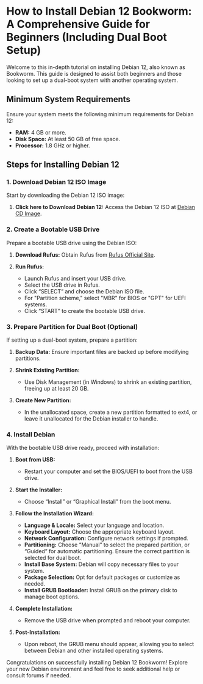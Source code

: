 # **How to Install Debian 12 Bookworm: A Comprehensive Guide for Beginners (Including Dual Boot Setup)**

Welcome to this in-depth tutorial on installing Debian 12, also known as Bookworm. This guide is designed to assist both beginners and those looking to set up a dual-boot system with another operating system.

## **Minimum System Requirements**

Ensure your system meets the following minimum requirements for Debian 12:

- **RAM:** 4 GB or more.
- **Disk Space:** At least 50 GB of free space.
- **Processor:** 1.8 GHz or higher.

## **Steps for Installing Debian 12**

### **1. Download Debian 12 ISO Image**

Start by downloading the Debian 12 ISO image:

1. **Click here to Download Debian 12:** Access the Debian 12 ISO at [Debian CD Image](https://cdimage.debian.org/debian-cd/current/amd64/iso-cd/debian-12.6.0-amd64-netinst.iso).

### **2. Create a Bootable USB Drive**

Prepare a bootable USB drive using the Debian ISO:

1. **Download Rufus:** Obtain Rufus from [Rufus Official Site](https://github.com/pbatard/rufus/releases/download/v4.5/rufus-4.5.exe).

2. **Run Rufus:**
   - Launch Rufus and insert your USB drive.
   - Select the USB drive in Rufus.
   - Click “SELECT” and choose the Debian ISO file.
   - For "Partition scheme," select "MBR" for BIOS or "GPT" for UEFI systems.
   - Click “START” to create the bootable USB drive.

### **3. Prepare Partition for Dual Boot (Optional)**

If setting up a dual-boot system, prepare a partition:

1. **Backup Data:** Ensure important files are backed up before modifying partitions.

2. **Shrink Existing Partition:**
   - Use Disk Management (in Windows) to shrink an existing partition, freeing up at least 20 GB.

3. **Create New Partition:**
   - In the unallocated space, create a new partition formatted to ext4, or leave it unallocated for the Debian installer to handle.

### **4. Install Debian**

With the bootable USB drive ready, proceed with installation:

1. **Boot from USB:**
   - Restart your computer and set the BIOS/UEFI to boot from the USB drive.

2. **Start the Installer:**
   - Choose “Install” or “Graphical Install” from the boot menu.

3. **Follow the Installation Wizard:**
   - **Language & Locale:** Select your language and location.
   - **Keyboard Layout:** Choose the appropriate keyboard layout.
   - **Network Configuration:** Configure network settings if prompted.
   - **Partitioning:** Choose “Manual” to select the prepared partition, or “Guided” for automatic partitioning. Ensure the correct partition is selected for dual boot.
   - **Install Base System:** Debian will copy necessary files to your system.
   - **Package Selection:** Opt for default packages or customize as needed.
   - **Install GRUB Bootloader:** Install GRUB on the primary disk to manage boot options.

4. **Complete Installation:**
   - Remove the USB drive when prompted and reboot your computer.

5. **Post-Installation:**
   - Upon reboot, the GRUB menu should appear, allowing you to select between Debian and other installed operating systems.

Congratulations on successfully installing Debian 12 Bookworm! Explore your new Debian environment and feel free to seek additional help or consult forums if needed.
